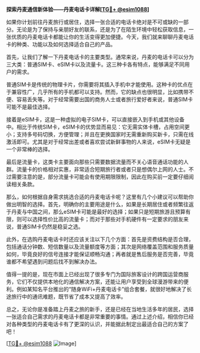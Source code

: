 **探索丹麦通信新体验——丹麦电话卡详解[[TG💪+ @esim1088](https://t.me/s/esim1088)]**

如果你计划前往丹麦旅行或居住，选择一张合适的电话卡绝对是不可或缺的一部分。无论是为了保持与亲朋好友的联系，还是为了在陌生环境中轻松获取信息，一张优质的丹麦电话卡都能让你的生活变得更加便捷。今天，我们就来聊聊丹麦电话卡的种类、功能以及如何选择适合自己的产品。

首先，让我们了解一下丹麦电话卡的主要类型。通常来说，丹麦的电话卡可以分为三大类：普通SIM卡、eSIM卡以及流量卡。这三种卡各有特点，能够满足不同用户的需求。

普通SIM卡是传统的物理卡片，你需要将其插入手机中才能使用。这种卡的优点在于兼容性广，几乎所有的手机都可以支持。然而，它的缺点也很明显，比如携带不便、容易丢失等。对于经常需要出国的商务人士或者旅行爱好者来说，普通SIM卡可能不是最佳选择。

接着是eSIM卡，这是一种虚拟的电子SIM卡，可以直接嵌入到手机或其他设备中。相比于传统SIM卡，eSIM卡的优势显而易见：它无需实体卡槽，占用空间更小；支持多号码切换，方便管理；并且在更换国家时无需重新购买新卡，只需在线激活即可。尤其是对于经常出差或者喜欢尝试新鲜事物的人来说，eSIM卡无疑是一个非常棒的选择。

最后是流量卡，这类卡主要面向那些只需要数据流量而不关心语音通话功能的人群。流量卡的价格相对实惠，非常适合短期旅行者或者只是想偶尔上网的人士。不过需要注意的是，部分流量卡可能会有使用期限限制，因此在购买前一定要仔细阅读相关条款。

那么，如何根据自身需求挑选合适的丹麦电话卡呢？这里有几个小建议可以帮助你做出明智的选择。首先，明确你的主要用途是什么，如果是长期居住或者频繁往返于丹麦与中国之间，那么eSIM卡可能是最好的选择；如果只是短期旅游且预算有限，则可以选择性价比高的流量卡；而对于那些对手机硬件有一定要求的朋友来说，普通SIM卡仍然是稳妥之选。

此外，在选购丹麦电话卡时还应该关注以下几个方面：首先是资费结构是否合理，包括通话分钟数、短信数量以及流量额度等方面；其次是网络覆盖范围和服务质量如何，毕竟良好的信号连接才能保证顺畅沟通；再者就是售后服务是否完善，毕竟谁都不希望遇到问题后找不到解决办法。

值得一提的是，现在市面上已经出现了很多专门为国际旅客设计的跨国运营商服务，它们不仅提供本地化的通信解决方案，还能让用户享受到全球漫游带来的便利。例如某知名平台推出的“随身WiFi+丹麦电话卡”组合套餐，就很好地解决了长途旅行中的通讯难题，既节省了成本又提高了效率。

总之，无论你是准备踏上丹麦之旅的新手，还是已经在当地生活多年的居民，选择一张适合自己需求的丹麦电话卡都是非常重要的事情。通过上述介绍，相信你已经对各种类型的丹麦电话卡有了更深的认识，并能据此制定出最适合自己的方案了吧！

[[TG💪+ @esim1088](https://t.me/s/esim1088) ![Image](https://i.postimg.cc/4NQfJmqS/Snipaste-2025-05-13-00-14-12.png)]